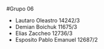 #Grupo 06

- Lautaro Oleastro 14242/3
- Demian Boichuk 11675/3
- Elias Zaccheo 12736/3
- Esposito Pablo Emanuel 12687/2

